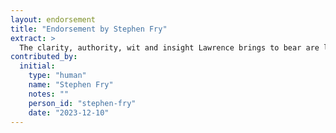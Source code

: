 ```yaml
---
layout: endorsement
title: "Endorsement by Stephen Fry"
extract: >
  The clarity, authority, wit and insight Lawrence brings to bear are like torches shining into the turbulent darkness of a subject we all wonder at, but which we mostly feel unable to even to think or talk about with any confidence. Hugely recommended.
contributed_by:
  initial:
    type: "human"
    name: "Stephen Fry"
    notes: ""
    person_id: "stephen-fry"
    date: "2023-12-10"
---
```

